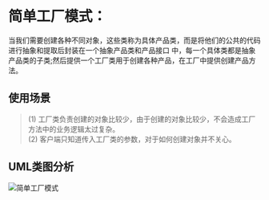 # 简单工厂模式：
当我们需要创建各种不同对象，这些类称为具体产品类，而是将他们的公共的代码进行抽象和提取后封装在一个抽象产品类和产品接口
中，每一个具体类都是抽象产品类的子类;然后提供一个工厂类用于创建各种产品，在工厂中提供创建产品方法。 <br>
## 使用场景
> (1) 工厂类负责创建的对象比较少，由于创建的对象比较少，不会造成工厂方法中的业务逻辑太过复杂。 <br>
> (2) 客户端只知道传入工厂类的参数，对于如何创建对象并不关心。 <br>

## UML类图分析
![简单工厂模式](https://github.com/lzh984294471/designPattern/raw/master/pics/simpleFactory)


